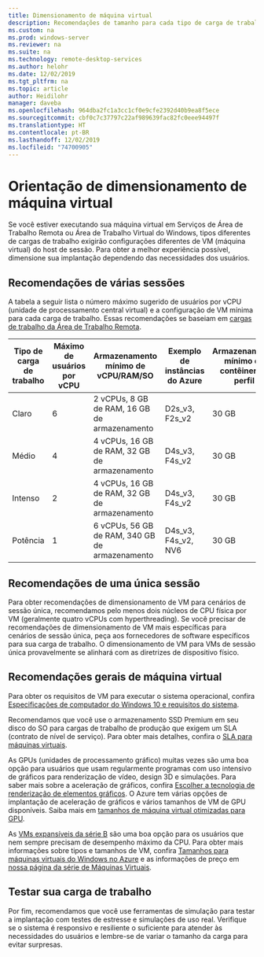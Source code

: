 ```yaml
---
title: Dimensionamento de máquina virtual
description: Recomendações de tamanho para cada tipo de carga de trabalho.
ms.custom: na
ms.prod: windows-server
ms.reviewer: na
ms.suite: na
ms.technology: remote-desktop-services
ms.author: helohr
ms.date: 12/02/2019
ms.tgt_pltfrm: na
ms.topic: article
author: Heidilohr
manager: daveba
ms.openlocfilehash: 964dba2fc1a3cc1cf0e9cfe2392d40b9ea8f5ece
ms.sourcegitcommit: cbf0c7c37797c22af989639fac82fc0eee94497f
ms.translationtype: HT
ms.contentlocale: pt-BR
ms.lasthandoff: 12/02/2019
ms.locfileid: "74700905"
---
```

# <a name="virtual-machine-sizing-guidance"></a>Orientação de dimensionamento de máquina virtual

Se você estiver executando sua máquina virtual em Serviços de Área de Trabalho Remota ou Área de Trabalho Virtual do Windows, tipos diferentes de cargas de trabalho exigirão configurações diferentes de VM (máquina virtual) do host de sessão. Para obter a melhor experiência possível, dimensione sua implantação dependendo das necessidades dos usuários.

## <a name="multi-session-recommendations"></a>Recomendações de várias sessões

A tabela a seguir lista o número máximo sugerido de usuários por vCPU (unidade de processamento central virtual) e a configuração de VM mínima para cada carga de trabalho. Essas recomendações se baseiam em [cargas de trabalho da Área de Trabalho Remota](remote-desktop-workloads.md).

| Tipo de carga de trabalho | Máximo de usuários por vCPU | Armazenamento mínimo de vCPU/RAM/SO | Exemplo de instâncias do Azure | Armazenamento mínimo de contêiner de perfil |
| --- | --- | --- | --- | --- |
| Claro | 6 | 2 vCPUs, 8 GB de RAM, 16 GB de armazenamento | D2s_v3, F2s_v2 | 30 GB |
| Médio | 4 | 4 vCPUs, 16 GB de RAM, 32 GB de armazenamento | D4s_v3, F4s_v2 | 30 GB |
| Intenso | 2 | 4 vCPUs, 16 GB de RAM, 32 GB de armazenamento | D4s_v3, F4s_v2 | 30 GB |
| Potência | 1 | 6 vCPUs, 56 GB de RAM, 340 GB de armazenamento | D4s_v3, F4s_v2, NV6 | 30 GB |

## <a name="single-session-recommendations"></a>Recomendações de uma única sessão

Para obter recomendações de dimensionamento de VM para cenários de sessão única, recomendamos pelo menos dois núcleos de CPU física por VM (geralmente quatro vCPUs com hyperthreading). Se você precisar de recomendações de dimensionamento de VM mais específicas para cenários de sessão única, peça aos fornecedores de software específicos para sua carga de trabalho. O dimensionamento de VM para VMs de sessão única provavelmente se alinhará com as diretrizes de dispositivo físico.

## <a name="general-virtual-machine-recommendations"></a>Recomendações gerais de máquina virtual

Para obter os requisitos de VM para executar o sistema operacional, confira [Especificações de computador do Windows 10 e requisitos do sistema](https://www.microsoft.com/windows/windows-10-specifications).

Recomendamos que você use o armazenamento SSD Premium em seu disco do SO para cargas de trabalho de produção que exigem um SLA (contrato de nível de serviço). Para obter mais detalhes, confira o [SLA para máquinas virtuais](https://azure.microsoft.com/support/legal/sla/virtual-machines/v1_8/).

As GPUs (unidades de processamento gráfico) muitas vezes são uma boa opção para usuários que usam regularmente programas com uso intensivo de gráficos para renderização de vídeo, design 3D e simulações. Para saber mais sobre a aceleração de gráficos, confira [Escolher a tecnologia de renderização de elementos gráficos](rds-graphics-virtualization.md). O Azure tem várias opções de implantação de aceleração de gráficos e vários tamanhos de VM de GPU disponíveis. Saiba mais em [tamanhos de máquina virtual otimizadas para GPU](https://docs.microsoft.com/azure/virtual-machines/windows/sizes-gpu).

As [VMs expansíveis da série B](https://docs.microsoft.com/azure/virtual-machines/windows/b-series-burstable) são uma boa opção para os usuários que nem sempre precisam de desempenho máximo da CPU. Para obter mais informações sobre tipos e tamanhos de VM, confira [Tamanhos para máquinas virtuais do Windows no Azure](https://docs.microsoft.com/azure/virtual-machines/windows/sizes) e as informações de preço em [nossa página da série de Máquinas Virtuais](https://azure.microsoft.com/pricing/details/virtual-machines/series/).

## <a name="test-your-workload"></a>Testar sua carga de trabalho

Por fim, recomendamos que você use ferramentas de simulação para testar a implantação com testes de estresse e simulações de uso real. Verifique se o sistema é responsivo e resiliente o suficiente para atender às necessidades do usuários e lembre-se de variar o tamanho da carga para evitar surpresas.
